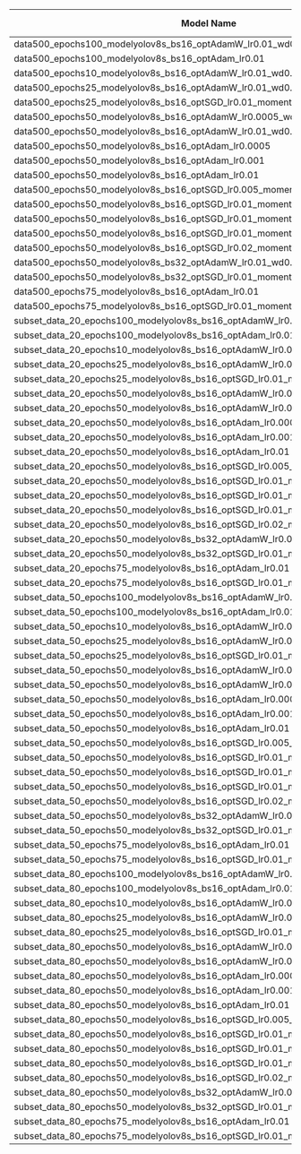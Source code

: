 | Model Name | Subset Name | Epochs | Model | Batch Size | Optimizer | Learning Rate | Momentum | Weight Decay | Precision | Recall | mAP@0.5 | Path |
| --- | --- | --- | --- | --- | --- | --- | --- | --- | --- | --- | --- | --- |
| data500_epochs100_modelyolov8s_bs16_optAdamW_lr0.01_wd0.0005 | data500 | **100** | yolov8s | 16 | AdamW | 0.01 | N/A | 0.0005 | 0.9033 | 0.8713 | **0.95** | /public.hpc/alessandro.folloni2/volleyball_tracker/volleyball_tracker_training_FINAL/data500_epochs100_modelyolov8s_bs16_optAdamW_lr0.01_wd0.0005 |
| data500_epochs100_modelyolov8s_bs16_optAdam_lr0.01 | data500 | **100** | yolov8s | 16 | Adam | 0.01 | N/A | N/A | 0.9202 | 0.8769 | **0.95** | /public.hpc/alessandro.folloni2/volleyball_tracker/volleyball_tracker_training_FINAL/data500_epochs100_modelyolov8s_bs16_optAdam_lr0.01 |
| data500_epochs10_modelyolov8s_bs16_optAdamW_lr0.01_wd0.0005 | data500 | 10 | yolov8s | 16 | AdamW | 0.01 | N/A | 0.0005 | 0.7922 | 0.7948 | **0.95** | /public.hpc/alessandro.folloni2/volleyball_tracker/volleyball_tracker_training_FINAL/data500_epochs10_modelyolov8s_bs16_optAdamW_lr0.01_wd0.0005 |
| data500_epochs25_modelyolov8s_bs16_optAdamW_lr0.01_wd0.0005 | data500 | 25 | yolov8s | 16 | AdamW | 0.01 | N/A | 0.0005 | 0.9142 | 0.8348 | **0.95** | /public.hpc/alessandro.folloni2/volleyball_tracker/volleyball_tracker_training_FINAL/data500_epochs25_modelyolov8s_bs16_optAdamW_lr0.01_wd0.0005 |
| data500_epochs25_modelyolov8s_bs16_optSGD_lr0.01_momentum0.9_wd0.0005 | data500 | 25 | yolov8s | 16 | SGD | 0.01 | 0.9 | 0.0005 | 0.8801 | 0.8767 | **0.95** | /public.hpc/alessandro.folloni2/volleyball_tracker/volleyball_tracker_training_FINAL/data500_epochs25_modelyolov8s_bs16_optSGD_lr0.01_momentum0.9_wd0.0005 |
| data500_epochs50_modelyolov8s_bs16_optAdamW_lr0.0005_wd0.0005 | data500 | 50 | yolov8s | 16 | AdamW | 0.0005 | N/A | 0.0005 | 0.8855 | 0.903 | **0.95** | /public.hpc/alessandro.folloni2/volleyball_tracker/volleyball_tracker_training_FINAL/data500_epochs50_modelyolov8s_bs16_optAdamW_lr0.0005_wd0.0005 |
| data500_epochs50_modelyolov8s_bs16_optAdamW_lr0.01_wd0.0005 | data500 | 50 | yolov8s | 16 | AdamW | 0.01 | N/A | 0.0005 | 0.8672 | 0.8769 | **0.95** | /public.hpc/alessandro.folloni2/volleyball_tracker/volleyball_tracker_training_FINAL/data500_epochs50_modelyolov8s_bs16_optAdamW_lr0.01_wd0.0005 |
| data500_epochs50_modelyolov8s_bs16_optAdam_lr0.0005 | data500 | 50 | yolov8s | 16 | Adam | 0.0005 | N/A | N/A | 0.8968 | 0.9104 | **0.95** | /public.hpc/alessandro.folloni2/volleyball_tracker/volleyball_tracker_training_FINAL/data500_epochs50_modelyolov8s_bs16_optAdam_lr0.0005 |
| data500_epochs50_modelyolov8s_bs16_optAdam_lr0.001 | data500 | 50 | yolov8s | 16 | Adam | 0.001 | N/A | N/A | 0.908 | 0.8836 | **0.95** | /public.hpc/alessandro.folloni2/volleyball_tracker/volleyball_tracker_training_FINAL/data500_epochs50_modelyolov8s_bs16_optAdam_lr0.001 |
| data500_epochs50_modelyolov8s_bs16_optAdam_lr0.01 | data500 | 50 | yolov8s | 16 | Adam | 0.01 | N/A | N/A | 0.8833 | 0.8507 | **0.95** | /public.hpc/alessandro.folloni2/volleyball_tracker/volleyball_tracker_training_FINAL/data500_epochs50_modelyolov8s_bs16_optAdam_lr0.01 |
| data500_epochs50_modelyolov8s_bs16_optSGD_lr0.005_momentum0.9_wd0.0005 | data500 | 50 | yolov8s | 16 | SGD | 0.005 | 0.9 | 0.0005 | 0.8904 | **0.9254** | **0.95** | /public.hpc/alessandro.folloni2/volleyball_tracker/volleyball_tracker_training_FINAL/data500_epochs50_modelyolov8s_bs16_optSGD_lr0.005_momentum0.9_wd0.0005 |
| data500_epochs50_modelyolov8s_bs16_optSGD_lr0.01_momentum0.95_wd0.0005 | data500 | 50 | yolov8s | 16 | SGD | 0.01 | **0.95** | 0.0005 | 0.8805 | 0.8801 | **0.95** | /public.hpc/alessandro.folloni2/volleyball_tracker/volleyball_tracker_training_FINAL/data500_epochs50_modelyolov8s_bs16_optSGD_lr0.01_momentum0.95_wd0.0005 |
| data500_epochs50_modelyolov8s_bs16_optSGD_lr0.01_momentum0.9_wd0.0005 | data500 | 50 | yolov8s | 16 | SGD | 0.01 | 0.9 | 0.0005 | 0.9067 | 0.9142 | **0.95** | /public.hpc/alessandro.folloni2/volleyball_tracker/volleyball_tracker_training_FINAL/data500_epochs50_modelyolov8s_bs16_optSGD_lr0.01_momentum0.9_wd0.0005 |
| data500_epochs50_modelyolov8s_bs16_optSGD_lr0.01_momentum0.9_wd0.001 | data500 | 50 | yolov8s | 16 | SGD | 0.01 | 0.9 | **0.001** | 0.8878 | 0.9151 | **0.95** | /public.hpc/alessandro.folloni2/volleyball_tracker/volleyball_tracker_training_FINAL/data500_epochs50_modelyolov8s_bs16_optSGD_lr0.01_momentum0.9_wd0.001 |
| data500_epochs50_modelyolov8s_bs16_optSGD_lr0.02_momentum0.9_wd0.0005 | data500 | 50 | yolov8s | 16 | SGD | **0.02** | 0.9 | 0.0005 | 0.9073 | 0.8918 | **0.95** | /public.hpc/alessandro.folloni2/volleyball_tracker/volleyball_tracker_training_FINAL/data500_epochs50_modelyolov8s_bs16_optSGD_lr0.02_momentum0.9_wd0.0005 |
| data500_epochs50_modelyolov8s_bs32_optAdamW_lr0.01_wd0.0005 | data500 | 50 | yolov8s | **32** | AdamW | 0.01 | N/A | 0.0005 | 0.9233 | 0.8918 | **0.95** | /public.hpc/alessandro.folloni2/volleyball_tracker/volleyball_tracker_training_FINAL/data500_epochs50_modelyolov8s_bs32_optAdamW_lr0.01_wd0.0005 |
| data500_epochs50_modelyolov8s_bs32_optSGD_lr0.01_momentum0.9_wd0.0005 | data500 | 50 | yolov8s | **32** | SGD | 0.01 | 0.9 | 0.0005 | **0.9288** | 0.8764 | **0.95** | /public.hpc/alessandro.folloni2/volleyball_tracker/volleyball_tracker_training_FINAL/data500_epochs50_modelyolov8s_bs32_optSGD_lr0.01_momentum0.9_wd0.0005 |
| data500_epochs75_modelyolov8s_bs16_optAdam_lr0.01 | data500 | 75 | yolov8s | 16 | Adam | 0.01 | N/A | N/A | 0.9087 | 0.8916 | **0.95** | /public.hpc/alessandro.folloni2/volleyball_tracker/volleyball_tracker_training_FINAL/data500_epochs75_modelyolov8s_bs16_optAdam_lr0.01 |
| data500_epochs75_modelyolov8s_bs16_optSGD_lr0.01_momentum0.9_wd0.0005 | data500 | 75 | yolov8s | 16 | SGD | 0.01 | 0.9 | 0.0005 | 0.8884 | 0.9104 | **0.95** | /public.hpc/alessandro.folloni2/volleyball_tracker/volleyball_tracker_training_FINAL/data500_epochs75_modelyolov8s_bs16_optSGD_lr0.01_momentum0.9_wd0.0005 |
| subset_data_20_epochs100_modelyolov8s_bs16_optAdamW_lr0.01_wd0.0005 | subset | **100** | yolov8s | 16 | AdamW | 0.01 | N/A | 0.0005 | 0.8245 | 0.7761 | **0.95** | /public.hpc/alessandro.folloni2/volleyball_tracker/volleyball_tracker_training_FINAL/subset_data_20_epochs100_modelyolov8s_bs16_optAdamW_lr0.01_wd0.0005 |
| subset_data_20_epochs100_modelyolov8s_bs16_optAdam_lr0.01 | subset | **100** | yolov8s | 16 | Adam | 0.01 | N/A | N/A | 0.8352 | 0.8022 | **0.95** | /public.hpc/alessandro.folloni2/volleyball_tracker/volleyball_tracker_training_FINAL/subset_data_20_epochs100_modelyolov8s_bs16_optAdam_lr0.01 |
| subset_data_20_epochs10_modelyolov8s_bs16_optAdamW_lr0.01_wd0.0005 | subset | 10 | yolov8s | 16 | AdamW | 0.01 | N/A | 0.0005 | 0.875 | 0.0522 | **0.95** | /public.hpc/alessandro.folloni2/volleyball_tracker/volleyball_tracker_training_FINAL/subset_data_20_epochs10_modelyolov8s_bs16_optAdamW_lr0.01_wd0.0005 |
| subset_data_20_epochs25_modelyolov8s_bs16_optAdamW_lr0.01_wd0.0005 | subset | 25 | yolov8s | 16 | AdamW | 0.01 | N/A | 0.0005 | 0.6655 | 0.6866 | **0.95** | /public.hpc/alessandro.folloni2/volleyball_tracker/volleyball_tracker_training_FINAL/subset_data_20_epochs25_modelyolov8s_bs16_optAdamW_lr0.01_wd0.0005 |
| subset_data_20_epochs25_modelyolov8s_bs16_optSGD_lr0.01_momentum0.9_wd0.0005 | subset | 25 | yolov8s | 16 | SGD | 0.01 | 0.9 | 0.0005 | 0.8757 | 0.8134 | **0.95** | /public.hpc/alessandro.folloni2/volleyball_tracker/volleyball_tracker_training_FINAL/subset_data_20_epochs25_modelyolov8s_bs16_optSGD_lr0.01_momentum0.9_wd0.0005 |
| subset_data_20_epochs50_modelyolov8s_bs16_optAdamW_lr0.0005_wd0.0005 | subset | 50 | yolov8s | 16 | AdamW | 0.0005 | N/A | 0.0005 | 0.9004 | 0.7759 | **0.95** | /public.hpc/alessandro.folloni2/volleyball_tracker/volleyball_tracker_training_FINAL/subset_data_20_epochs50_modelyolov8s_bs16_optAdamW_lr0.0005_wd0.0005 |
| subset_data_20_epochs50_modelyolov8s_bs16_optAdamW_lr0.01_wd0.0005 | subset | 50 | yolov8s | 16 | AdamW | 0.01 | N/A | 0.0005 | 0.8183 | 0.75 | **0.95** | /public.hpc/alessandro.folloni2/volleyball_tracker/volleyball_tracker_training_FINAL/subset_data_20_epochs50_modelyolov8s_bs16_optAdamW_lr0.01_wd0.0005 |
| subset_data_20_epochs50_modelyolov8s_bs16_optAdam_lr0.0005 | subset | 50 | yolov8s | 16 | Adam | 0.0005 | N/A | N/A | 0.8343 | 0.8843 | **0.95** | /public.hpc/alessandro.folloni2/volleyball_tracker/volleyball_tracker_training_FINAL/subset_data_20_epochs50_modelyolov8s_bs16_optAdam_lr0.0005 |
| subset_data_20_epochs50_modelyolov8s_bs16_optAdam_lr0.001 | subset | 50 | yolov8s | 16 | Adam | 0.001 | N/A | N/A | 0.8847 | 0.8284 | **0.95** | /public.hpc/alessandro.folloni2/volleyball_tracker/volleyball_tracker_training_FINAL/subset_data_20_epochs50_modelyolov8s_bs16_optAdam_lr0.001 |
| subset_data_20_epochs50_modelyolov8s_bs16_optAdam_lr0.01 | subset | 50 | yolov8s | 16 | Adam | 0.01 | N/A | N/A | 0.8349 | 0.7739 | **0.95** | /public.hpc/alessandro.folloni2/volleyball_tracker/volleyball_tracker_training_FINAL/subset_data_20_epochs50_modelyolov8s_bs16_optAdam_lr0.01 |
| subset_data_20_epochs50_modelyolov8s_bs16_optSGD_lr0.005_momentum0.9_wd0.0005 | subset | 50 | yolov8s | 16 | SGD | 0.005 | 0.9 | 0.0005 | 0.9121 | 0.8209 | **0.95** | /public.hpc/alessandro.folloni2/volleyball_tracker/volleyball_tracker_training_FINAL/subset_data_20_epochs50_modelyolov8s_bs16_optSGD_lr0.005_momentum0.9_wd0.0005 |
| subset_data_20_epochs50_modelyolov8s_bs16_optSGD_lr0.01_momentum0.95_wd0.0005 | subset | 50 | yolov8s | 16 | SGD | 0.01 | **0.95** | 0.0005 | 0.8405 | 0.8769 | **0.95** | /public.hpc/alessandro.folloni2/volleyball_tracker/volleyball_tracker_training_FINAL/subset_data_20_epochs50_modelyolov8s_bs16_optSGD_lr0.01_momentum0.95_wd0.0005 |
| subset_data_20_epochs50_modelyolov8s_bs16_optSGD_lr0.01_momentum0.9_wd0.0005 | subset | 50 | yolov8s | 16 | SGD | 0.01 | 0.9 | 0.0005 | 0.858 | 0.8843 | **0.95** | /public.hpc/alessandro.folloni2/volleyball_tracker/volleyball_tracker_training_FINAL/subset_data_20_epochs50_modelyolov8s_bs16_optSGD_lr0.01_momentum0.9_wd0.0005 |
| subset_data_20_epochs50_modelyolov8s_bs16_optSGD_lr0.01_momentum0.9_wd0.001 | subset | 50 | yolov8s | 16 | SGD | 0.01 | 0.9 | **0.001** | 0.8463 | 0.8955 | **0.95** | /public.hpc/alessandro.folloni2/volleyball_tracker/volleyball_tracker_training_FINAL/subset_data_20_epochs50_modelyolov8s_bs16_optSGD_lr0.01_momentum0.9_wd0.001 |
| subset_data_20_epochs50_modelyolov8s_bs16_optSGD_lr0.02_momentum0.9_wd0.0005 | subset | 50 | yolov8s | 16 | SGD | **0.02** | 0.9 | 0.0005 | 0.9041 | 0.8441 | **0.95** | /public.hpc/alessandro.folloni2/volleyball_tracker/volleyball_tracker_training_FINAL/subset_data_20_epochs50_modelyolov8s_bs16_optSGD_lr0.02_momentum0.9_wd0.0005 |
| subset_data_20_epochs50_modelyolov8s_bs32_optAdamW_lr0.01_wd0.0005 | subset | 50 | yolov8s | **32** | AdamW | 0.01 | N/A | 0.0005 | 0.8215 | 0.7382 | **0.95** | /public.hpc/alessandro.folloni2/volleyball_tracker/volleyball_tracker_training_FINAL/subset_data_20_epochs50_modelyolov8s_bs32_optAdamW_lr0.01_wd0.0005 |
| subset_data_20_epochs50_modelyolov8s_bs32_optSGD_lr0.01_momentum0.9_wd0.0005 | subset | 50 | yolov8s | **32** | SGD | 0.01 | 0.9 | 0.0005 | 0.9045 | 0.8507 | **0.95** | /public.hpc/alessandro.folloni2/volleyball_tracker/volleyball_tracker_training_FINAL/subset_data_20_epochs50_modelyolov8s_bs32_optSGD_lr0.01_momentum0.9_wd0.0005 |
| subset_data_20_epochs75_modelyolov8s_bs16_optAdam_lr0.01 | subset | 75 | yolov8s | 16 | Adam | 0.01 | N/A | N/A | 0.7585 | 0.8284 | **0.95** | /public.hpc/alessandro.folloni2/volleyball_tracker/volleyball_tracker_training_FINAL/subset_data_20_epochs75_modelyolov8s_bs16_optAdam_lr0.01 |
| subset_data_20_epochs75_modelyolov8s_bs16_optSGD_lr0.01_momentum0.9_wd0.0005 | subset | 75 | yolov8s | 16 | SGD | 0.01 | 0.9 | 0.0005 | 0.91 | 0.8209 | **0.95** | /public.hpc/alessandro.folloni2/volleyball_tracker/volleyball_tracker_training_FINAL/subset_data_20_epochs75_modelyolov8s_bs16_optSGD_lr0.01_momentum0.9_wd0.0005 |
| subset_data_50_epochs100_modelyolov8s_bs16_optAdamW_lr0.01_wd0.0005 | subset | **100** | yolov8s | 16 | AdamW | 0.01 | N/A | 0.0005 | 0.8609 | 0.8547 | **0.95** | /public.hpc/alessandro.folloni2/volleyball_tracker/volleyball_tracker_training_FINAL/subset_data_50_epochs100_modelyolov8s_bs16_optAdamW_lr0.01_wd0.0005 |
| subset_data_50_epochs100_modelyolov8s_bs16_optAdam_lr0.01 | subset | **100** | yolov8s | 16 | Adam | 0.01 | N/A | N/A | 0.9011 | 0.8161 | **0.95** | /public.hpc/alessandro.folloni2/volleyball_tracker/volleyball_tracker_training_FINAL/subset_data_50_epochs100_modelyolov8s_bs16_optAdam_lr0.01 |
| subset_data_50_epochs10_modelyolov8s_bs16_optAdamW_lr0.01_wd0.0005 | subset | 10 | yolov8s | 16 | AdamW | 0.01 | N/A | 0.0005 | 0.6501 | 0.6157 | **0.95** | /public.hpc/alessandro.folloni2/volleyball_tracker/volleyball_tracker_training_FINAL/subset_data_50_epochs10_modelyolov8s_bs16_optAdamW_lr0.01_wd0.0005 |
| subset_data_50_epochs25_modelyolov8s_bs16_optAdamW_lr0.01_wd0.0005 | subset | 25 | yolov8s | 16 | AdamW | 0.01 | N/A | 0.0005 | 0.8516 | 0.806 | **0.95** | /public.hpc/alessandro.folloni2/volleyball_tracker/volleyball_tracker_training_FINAL/subset_data_50_epochs25_modelyolov8s_bs16_optAdamW_lr0.01_wd0.0005 |
| subset_data_50_epochs25_modelyolov8s_bs16_optSGD_lr0.01_momentum0.9_wd0.0005 | subset | 25 | yolov8s | 16 | SGD | 0.01 | 0.9 | 0.0005 | 0.9246 | 0.8507 | **0.95** | /public.hpc/alessandro.folloni2/volleyball_tracker/volleyball_tracker_training_FINAL/subset_data_50_epochs25_modelyolov8s_bs16_optSGD_lr0.01_momentum0.9_wd0.0005 |
| subset_data_50_epochs50_modelyolov8s_bs16_optAdamW_lr0.0005_wd0.0005 | subset | 50 | yolov8s | 16 | AdamW | 0.0005 | N/A | 0.0005 | 0.8822 | 0.8657 | **0.95** | /public.hpc/alessandro.folloni2/volleyball_tracker/volleyball_tracker_training_FINAL/subset_data_50_epochs50_modelyolov8s_bs16_optAdamW_lr0.0005_wd0.0005 |
| subset_data_50_epochs50_modelyolov8s_bs16_optAdamW_lr0.01_wd0.0005 | subset | 50 | yolov8s | 16 | AdamW | 0.01 | N/A | 0.0005 | 0.8464 | 0.8321 | **0.95** | /public.hpc/alessandro.folloni2/volleyball_tracker/volleyball_tracker_training_FINAL/subset_data_50_epochs50_modelyolov8s_bs16_optAdamW_lr0.01_wd0.0005 |
| subset_data_50_epochs50_modelyolov8s_bs16_optAdam_lr0.0005 | subset | 50 | yolov8s | 16 | Adam | 0.0005 | N/A | N/A | 0.8678 | 0.8955 | **0.95** | /public.hpc/alessandro.folloni2/volleyball_tracker/volleyball_tracker_training_FINAL/subset_data_50_epochs50_modelyolov8s_bs16_optAdam_lr0.0005 |
| subset_data_50_epochs50_modelyolov8s_bs16_optAdam_lr0.001 | subset | 50 | yolov8s | 16 | Adam | 0.001 | N/A | N/A | 0.8818 | 0.8843 | **0.95** | /public.hpc/alessandro.folloni2/volleyball_tracker/volleyball_tracker_training_FINAL/subset_data_50_epochs50_modelyolov8s_bs16_optAdam_lr0.001 |
| subset_data_50_epochs50_modelyolov8s_bs16_optAdam_lr0.01 | subset | 50 | yolov8s | 16 | Adam | 0.01 | N/A | N/A | 0.892 | 0.8134 | **0.95** | /public.hpc/alessandro.folloni2/volleyball_tracker/volleyball_tracker_training_FINAL/subset_data_50_epochs50_modelyolov8s_bs16_optAdam_lr0.01 |
| subset_data_50_epochs50_modelyolov8s_bs16_optSGD_lr0.005_momentum0.9_wd0.0005 | subset | 50 | yolov8s | 16 | SGD | 0.005 | 0.9 | 0.0005 | 0.9146 | 0.879 | **0.95** | /public.hpc/alessandro.folloni2/volleyball_tracker/volleyball_tracker_training_FINAL/subset_data_50_epochs50_modelyolov8s_bs16_optSGD_lr0.005_momentum0.9_wd0.0005 |
| subset_data_50_epochs50_modelyolov8s_bs16_optSGD_lr0.01_momentum0.95_wd0.0005 | subset | 50 | yolov8s | 16 | SGD | 0.01 | **0.95** | 0.0005 | 0.8736 | 0.8731 | **0.95** | /public.hpc/alessandro.folloni2/volleyball_tracker/volleyball_tracker_training_FINAL/subset_data_50_epochs50_modelyolov8s_bs16_optSGD_lr0.01_momentum0.95_wd0.0005 |
| subset_data_50_epochs50_modelyolov8s_bs16_optSGD_lr0.01_momentum0.9_wd0.0005 | subset | 50 | yolov8s | 16 | SGD | 0.01 | 0.9 | 0.0005 | 0.887 | 0.9077 | **0.95** | /public.hpc/alessandro.folloni2/volleyball_tracker/volleyball_tracker_training_FINAL/subset_data_50_epochs50_modelyolov8s_bs16_optSGD_lr0.01_momentum0.9_wd0.0005 |
| subset_data_50_epochs50_modelyolov8s_bs16_optSGD_lr0.01_momentum0.9_wd0.001 | subset | 50 | yolov8s | 16 | SGD | 0.01 | 0.9 | **0.001** | 0.8725 | 0.8843 | **0.95** | /public.hpc/alessandro.folloni2/volleyball_tracker/volleyball_tracker_training_FINAL/subset_data_50_epochs50_modelyolov8s_bs16_optSGD_lr0.01_momentum0.9_wd0.001 |
| subset_data_50_epochs50_modelyolov8s_bs16_optSGD_lr0.02_momentum0.9_wd0.0005 | subset | 50 | yolov8s | 16 | SGD | **0.02** | 0.9 | 0.0005 | 0.8984 | 0.8583 | **0.95** | /public.hpc/alessandro.folloni2/volleyball_tracker/volleyball_tracker_training_FINAL/subset_data_50_epochs50_modelyolov8s_bs16_optSGD_lr0.02_momentum0.9_wd0.0005 |
| subset_data_50_epochs50_modelyolov8s_bs32_optAdamW_lr0.01_wd0.0005 | subset | 50 | yolov8s | **32** | AdamW | 0.01 | N/A | 0.0005 | 0.8707 | 0.8433 | **0.95** | /public.hpc/alessandro.folloni2/volleyball_tracker/volleyball_tracker_training_FINAL/subset_data_50_epochs50_modelyolov8s_bs32_optAdamW_lr0.01_wd0.0005 |
| subset_data_50_epochs50_modelyolov8s_bs32_optSGD_lr0.01_momentum0.9_wd0.0005 | subset | 50 | yolov8s | **32** | SGD | 0.01 | 0.9 | 0.0005 | 0.8807 | 0.9067 | **0.95** | /public.hpc/alessandro.folloni2/volleyball_tracker/volleyball_tracker_training_FINAL/subset_data_50_epochs50_modelyolov8s_bs32_optSGD_lr0.01_momentum0.9_wd0.0005 |
| subset_data_50_epochs75_modelyolov8s_bs16_optAdam_lr0.01 | subset | 75 | yolov8s | 16 | Adam | 0.01 | N/A | N/A | 0.9175 | 0.8299 | **0.95** | /public.hpc/alessandro.folloni2/volleyball_tracker/volleyball_tracker_training_FINAL/subset_data_50_epochs75_modelyolov8s_bs16_optAdam_lr0.01 |
| subset_data_50_epochs75_modelyolov8s_bs16_optSGD_lr0.01_momentum0.9_wd0.0005 | subset | 75 | yolov8s | 16 | SGD | 0.01 | 0.9 | 0.0005 | 0.9149 | 0.8993 | **0.95** | /public.hpc/alessandro.folloni2/volleyball_tracker/volleyball_tracker_training_FINAL/subset_data_50_epochs75_modelyolov8s_bs16_optSGD_lr0.01_momentum0.9_wd0.0005 |
| subset_data_80_epochs100_modelyolov8s_bs16_optAdamW_lr0.01_wd0.0005 | subset | **100** | yolov8s | 16 | AdamW | 0.01 | N/A | 0.0005 | 0.8615 | 0.9049 | **0.95** | /public.hpc/alessandro.folloni2/volleyball_tracker/volleyball_tracker_training_FINAL/subset_data_80_epochs100_modelyolov8s_bs16_optAdamW_lr0.01_wd0.0005 |
| subset_data_80_epochs100_modelyolov8s_bs16_optAdam_lr0.01 | subset | **100** | yolov8s | 16 | Adam | 0.01 | N/A | N/A | 0.8854 | 0.8545 | **0.95** | /public.hpc/alessandro.folloni2/volleyball_tracker/volleyball_tracker_training_FINAL/subset_data_80_epochs100_modelyolov8s_bs16_optAdam_lr0.01 |
| subset_data_80_epochs10_modelyolov8s_bs16_optAdamW_lr0.01_wd0.0005 | subset | 10 | yolov8s | 16 | AdamW | 0.01 | N/A | 0.0005 | 0.7585 | 0.7575 | **0.95** | /public.hpc/alessandro.folloni2/volleyball_tracker/volleyball_tracker_training_FINAL/subset_data_80_epochs10_modelyolov8s_bs16_optAdamW_lr0.01_wd0.0005 |
| subset_data_80_epochs25_modelyolov8s_bs16_optAdamW_lr0.01_wd0.0005 | subset | 25 | yolov8s | 16 | AdamW | 0.01 | N/A | 0.0005 | 0.8613 | 0.847 | **0.95** | /public.hpc/alessandro.folloni2/volleyball_tracker/volleyball_tracker_training_FINAL/subset_data_80_epochs25_modelyolov8s_bs16_optAdamW_lr0.01_wd0.0005 |
| subset_data_80_epochs25_modelyolov8s_bs16_optSGD_lr0.01_momentum0.9_wd0.0005 | subset | 25 | yolov8s | 16 | SGD | 0.01 | 0.9 | 0.0005 | 0.8996 | 0.8582 | **0.95** | /public.hpc/alessandro.folloni2/volleyball_tracker/volleyball_tracker_training_FINAL/subset_data_80_epochs25_modelyolov8s_bs16_optSGD_lr0.01_momentum0.9_wd0.0005 |
| subset_data_80_epochs50_modelyolov8s_bs16_optAdamW_lr0.0005_wd0.0005 | subset | 50 | yolov8s | 16 | AdamW | 0.0005 | N/A | 0.0005 | 0.897 | 0.9216 | **0.95** | /public.hpc/alessandro.folloni2/volleyball_tracker/volleyball_tracker_training_FINAL/subset_data_80_epochs50_modelyolov8s_bs16_optAdamW_lr0.0005_wd0.0005 |
| subset_data_80_epochs50_modelyolov8s_bs16_optAdamW_lr0.01_wd0.0005 | subset | 50 | yolov8s | 16 | AdamW | 0.01 | N/A | 0.0005 | 0.8962 | 0.8321 | **0.95** | /public.hpc/alessandro.folloni2/volleyball_tracker/volleyball_tracker_training_FINAL/subset_data_80_epochs50_modelyolov8s_bs16_optAdamW_lr0.01_wd0.0005 |
| subset_data_80_epochs50_modelyolov8s_bs16_optAdam_lr0.0005 | subset | 50 | yolov8s | 16 | Adam | 0.0005 | N/A | N/A | 0.9077 | 0.8805 | **0.95** | /public.hpc/alessandro.folloni2/volleyball_tracker/volleyball_tracker_training_FINAL/subset_data_80_epochs50_modelyolov8s_bs16_optAdam_lr0.0005 |
| subset_data_80_epochs50_modelyolov8s_bs16_optAdam_lr0.001 | subset | 50 | yolov8s | 16 | Adam | 0.001 | N/A | N/A | 0.8897 | 0.9067 | **0.95** | /public.hpc/alessandro.folloni2/volleyball_tracker/volleyball_tracker_training_FINAL/subset_data_80_epochs50_modelyolov8s_bs16_optAdam_lr0.001 |
| subset_data_80_epochs50_modelyolov8s_bs16_optAdam_lr0.01 | subset | 50 | yolov8s | 16 | Adam | 0.01 | N/A | N/A | 0.8366 | 0.8595 | **0.95** | /public.hpc/alessandro.folloni2/volleyball_tracker/volleyball_tracker_training_FINAL/subset_data_80_epochs50_modelyolov8s_bs16_optAdam_lr0.01 |
| subset_data_80_epochs50_modelyolov8s_bs16_optSGD_lr0.005_momentum0.9_wd0.0005 | subset | 50 | yolov8s | 16 | SGD | 0.005 | 0.9 | 0.0005 | 0.9002 | 0.8806 | **0.95** | /public.hpc/alessandro.folloni2/volleyball_tracker/volleyball_tracker_training_FINAL/subset_data_80_epochs50_modelyolov8s_bs16_optSGD_lr0.005_momentum0.9_wd0.0005 |
| subset_data_80_epochs50_modelyolov8s_bs16_optSGD_lr0.01_momentum0.95_wd0.0005 | subset | 50 | yolov8s | 16 | SGD | 0.01 | **0.95** | 0.0005 | 0.9044 | 0.8918 | **0.95** | /public.hpc/alessandro.folloni2/volleyball_tracker/volleyball_tracker_training_FINAL/subset_data_80_epochs50_modelyolov8s_bs16_optSGD_lr0.01_momentum0.95_wd0.0005 |
| subset_data_80_epochs50_modelyolov8s_bs16_optSGD_lr0.01_momentum0.9_wd0.0005 | subset | 50 | yolov8s | 16 | SGD | 0.01 | 0.9 | 0.0005 | 0.9139 | 0.8731 | **0.95** | /public.hpc/alessandro.folloni2/volleyball_tracker/volleyball_tracker_training_FINAL/subset_data_80_epochs50_modelyolov8s_bs16_optSGD_lr0.01_momentum0.9_wd0.0005 |
| subset_data_80_epochs50_modelyolov8s_bs16_optSGD_lr0.01_momentum0.9_wd0.001 | subset | 50 | yolov8s | 16 | SGD | 0.01 | 0.9 | **0.001** | 0.9158 | 0.8931 | **0.95** | /public.hpc/alessandro.folloni2/volleyball_tracker/volleyball_tracker_training_FINAL/subset_data_80_epochs50_modelyolov8s_bs16_optSGD_lr0.01_momentum0.9_wd0.001 |
| subset_data_80_epochs50_modelyolov8s_bs16_optSGD_lr0.02_momentum0.9_wd0.0005 | subset | 50 | yolov8s | 16 | SGD | **0.02** | 0.9 | 0.0005 | 0.9243 | 0.9114 | **0.95** | /public.hpc/alessandro.folloni2/volleyball_tracker/volleyball_tracker_training_FINAL/subset_data_80_epochs50_modelyolov8s_bs16_optSGD_lr0.02_momentum0.9_wd0.0005 |
| subset_data_80_epochs50_modelyolov8s_bs32_optAdamW_lr0.01_wd0.0005 | subset | 50 | yolov8s | **32** | AdamW | 0.01 | N/A | 0.0005 | 0.8551 | 0.8694 | **0.95** | /public.hpc/alessandro.folloni2/volleyball_tracker/volleyball_tracker_training_FINAL/subset_data_80_epochs50_modelyolov8s_bs32_optAdamW_lr0.01_wd0.0005 |
| subset_data_80_epochs50_modelyolov8s_bs32_optSGD_lr0.01_momentum0.9_wd0.0005 | subset | 50 | yolov8s | **32** | SGD | 0.01 | 0.9 | 0.0005 | 0.9001 | 0.8743 | **0.95** | /public.hpc/alessandro.folloni2/volleyball_tracker/volleyball_tracker_training_FINAL/subset_data_80_epochs50_modelyolov8s_bs32_optSGD_lr0.01_momentum0.9_wd0.0005 |
| subset_data_80_epochs75_modelyolov8s_bs16_optAdam_lr0.01 | subset | 75 | yolov8s | 16 | Adam | 0.01 | N/A | N/A | 0.9008 | 0.8507 | **0.95** | /public.hpc/alessandro.folloni2/volleyball_tracker/volleyball_tracker_training_FINAL/subset_data_80_epochs75_modelyolov8s_bs16_optAdam_lr0.01 |
| subset_data_80_epochs75_modelyolov8s_bs16_optSGD_lr0.01_momentum0.9_wd0.0005 | subset | 75 | yolov8s | 16 | SGD | 0.01 | 0.9 | 0.0005 | 0.9037 | 0.9142 | **0.95** | /public.hpc/alessandro.folloni2/volleyball_tracker/volleyball_tracker_training_FINAL/subset_data_80_epochs75_modelyolov8s_bs16_optSGD_lr0.01_momentum0.9_wd0.0005 |

